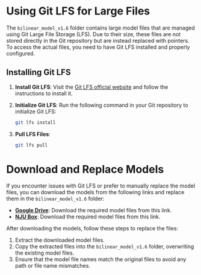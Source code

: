 # Using Git LFS for Large Files

The `bilinear_model_v1.6` folder contains large model files that are managed using Git Large File Storage (LFS). Due to their size, these files are not stored directly in the Git repository but are instead replaced with pointers. To access the actual files, you need to have Git LFS installed and properly configured.

## Installing Git LFS

1. **Install Git LFS**: Visit the [Git LFS official website](https://git-lfs.github.com/) and follow the instructions to install it.

2. **Initialize Git LFS**:
   Run the following command in your Git repository to initialize Git LFS:
   ```bash
   git lfs install
   
3. **Pull LFS Files**:
   ```bash
   git lfs pull

# Download and Replace Models

If you encounter issues with Git LFS or prefer to manually replace the model files, you can download the models from the following links and replace them in the `bilinear_model_v1.6` folder:

- **[Google Drive](https://drive.google.com/drive/folders/1nI5rI2lxSdJ4jv3o3026GWmZcbtf6OSc)**: Download the required model files from this link.
- **[NJU Box](https://box.nju.edu.cn/d/b8ca3f2d4a95437993f5/)**: Download the required model files from this link.

After downloading the models, follow these steps to replace the files:

1. Extract the downloaded model files.
2. Copy the extracted files into the `bilinear_model_v1.6` folder, overwriting the existing model files.
3. Ensure that the model file names match the original files to avoid any path or file name mismatches.
